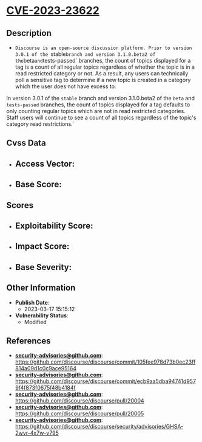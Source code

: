 
# [CVE-2023-23622](https://github.com/discourse/discourse/commit/105fee978d73b0ec23ff814a09d1c0c9ace95164)

## Description

- `Discourse is an open-source discussion platform. Prior to version 3.0.1 of the `stable` branch and version 3.1.0.beta2 of the `beta` and `tests-passed` branches, the count of topics displayed for a tag is a count of all regular topics regardless of whether the topic is in a read restricted category or not. As a result, any users can technically poll a sensitive tag to determine if a new topic is created in a category which the user does not have excess to. 

In version 3.0.1 of the `stable` branch and version 3.1.0.beta2 of the `beta` and `tests-passed` branches, the count of topics displayed for a tag defaults to only counting regular topics which are not in read restricted categories. Staff users will continue to see a count of all topics regardless of the topic's category read restrictions.`

## Cvss Data

- **Access Vector**:
  - 
- **Base Score**:
  - 

## Scores

- **Exploitability Score**:
  - 
- **Impact Score**:
  - 
- **Base Severity**:
  - 

## Other Information

- **Publish Date**:
  - 2023-03-17 15:15:12
- **Vulnerability Status**:
  - Modified

## References

- **security-advisories@github.com**: https://github.com/discourse/discourse/commit/105fee978d73b0ec23ff814a09d1c0c9ace95164
- **security-advisories@github.com**: https://github.com/discourse/discourse/commit/ecb9aa5dba94741d9579f4f873f0675f48b4184f
- **security-advisories@github.com**: https://github.com/discourse/discourse/pull/20004
- **security-advisories@github.com**: https://github.com/discourse/discourse/pull/20005
- **security-advisories@github.com**: https://github.com/discourse/discourse/security/advisories/GHSA-2wvr-4x7w-v795
